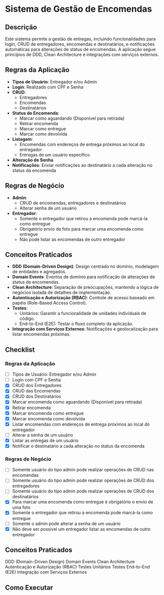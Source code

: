 # Sistema de Gestão de Encomendas

## Descrição

Este sistema permite a gestão de entregas, incluindo funcionalidades para login, CRUD de entregadores, encomendas e destinatários, e notificações automáticas para alterações de status de encomendas. A aplicação segue princípios de DDD, Clean Architecture e integrações com serviços externos.

## Regras da Aplicação

- **Tipos de Usuário**: Entregador e/ou Admin
- **Login**: Realizado com CPF e Senha
- **CRUD**:
  - Entregadores
  - Encomendas
  - Destinatários
- **Status de Encomenda**:
  - Marcar como aguardando (Disponível para retirada)
  - Retirar encomenda
  - Marcar como entregue
  - Marcar como devolvida
- **Listagem**:
  - Encomendas com endereços de entrega próximos ao local do entregador
  - Entregas de um usuário específico
- **Alteração de Senha**
- **Notificações**: Enviar notificações ao destinatário a cada alteração no status da encomenda

## Regras de Negócio

- **Admin**:
  - CRUD de encomendas, entregadores e destinatários
  - Alterar senha de um usuário
- **Entregador**:
  - Somente o entregador que retirou a encomenda pode marcá-la como entregue
  - Obrigatório envio de foto para marcar uma encomenda como entregue
  - Não pode listar as encomendas de outro entregador

## Conceitos Praticados

- **DDD (Domain-Driven Design)**: Design centrado no domínio, modelagem de entidades e agregados.
- **Domain Events**: Eventos de domínio para notificação de alterações de status de encomendas.
- **Clean Architecture**: Separação de preocupações, mantendo a lógica de negócios isolada de detalhes de implementação.
- **Autenticação e Autorização (RBAC)**: Controle de acesso baseado em papéis (Role-Based Access Control).
- **Testes**:
  - Unitários: Garantir a funcionalidade de unidades individuais de código.
  - End-to-End (E2E): Testar o fluxo completo da aplicação.
- **Integração com Serviços Externos**: Notificações e geolocalização para listar encomendas próximas.

## Checklist

### Regras da Aplicação

- [ ] Tipos de Usuário: Entregador e/ou Admin
- [ ] Login com CPF e Senha
- [x] CRUD dos Entregadores
- [x] CRUD das Encomendas
- [x] CRUD dos Destinatários
- [x] Marcar encomenda como aguardando (Disponível para retirada)
- [x] Retirar encomenda
- [x] Marcar encomenda como entregue
- [x] Marcar encomenda como devolvida
- [X] Listar encomendas com endereços de entrega próximos ao local do entregador
- [ ] Alterar a senha de um usuário
- [x] Listar as entregas de um usuário
- [x] Notificar o destinatário a cada alteração no status da encomenda

### Regras de Negócio

- [ ] Somente usuário do tipo admin pode realizar operações de CRUD nas encomendas
- [ ] Somente usuário do tipo admin pode realizar operações de CRUD dos entregadores
- [ ] Somente usuário do tipo admin pode realizar operações de CRUD dos destinatários
- [x] Para marcar uma encomenda como entregue é obrigatório o envio de uma foto
- [x] Somente o entregador que retirou a encomenda pode marcá-la como entregue
- [ ] Somente o admin pode alterar a senha de um usuário
- [x] Não deve ser possível um entregador listar as encomendas de outro entregador

## Conceitos Praticados

DDD (Domain-Driven Design)
Domain Events
Clean Architecture
Autenticação e Autorização (RBAC)
Testes Unitários
Testes End-to-End (E2E)
Integração com Serviços Externos

## Como Executar


